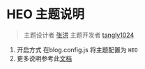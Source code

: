 # HEO 主题说明

> 主题设计者 [张洪](https://zhheo.com/)
> 主题开发者 [tangly1024](https://github.com/tangly1024)
 
1. 开启方式 在blog.config.js 将主题配置为 `HEO`
2. 更多说明参考此[文档](https://docs.tangly1024.com/article/notionnext-heo)